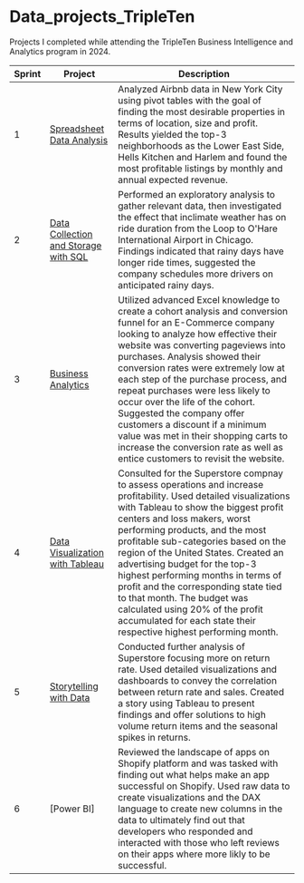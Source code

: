 # Data_projects_TripleTen

Projects I completed while attending the TripleTen Business Intelligence and Analytics program in 2024.


| Sprint | Project | Description   |
|-------------|-------------|-------------|
| 1 | [Spreadsheet Data Analysis](https://github.com/jake-wise/Data-projects_TripleTen/tree/main/Sprint%201%20Project) | Analyzed Airbnb data in New York City using pivot tables with the goal of finding the most desirable properties in terms of location, size and profit. Results yielded the top-3 neighborhoods as the Lower East Side, Hells Kitchen and Harlem and found the most profitable listings by monthly and annual expected revenue. |
| 2 | [Data Collection and Storage with SQL](https://github.com/jake-wise/Data-projects_TripleTen/tree/main/Sprint%202%20Project) | Performed an exploratory analysis to gather relevant data, then investigated the effect that inclimate weather has on ride duration from the Loop to O'Hare International Airport in Chicago. Findings indicated that rainy days have longer ride times, suggested the company schedules more drivers on anticipated rainy days. |
| 3 | [Business Analytics](https://github.com/jake-wise/Data-projects_TripleTen/tree/main/Sprint%203%20Project) | Utilized advanced Excel knowledge to create a cohort analysis and conversion funnel for an E-Commerce company looking to analyze how effective their website was converting pageviews into purchases. Analysis showed their conversion rates were extremely low at each step of the purchase process, and repeat purchases were less likely to occur over the life of the cohort. Suggested the company offer customers a discount if a minimum value was met in their shopping carts to increase the conversion rate as well as entice customers to revisit the website. |
| 4 | [Data Visualization with Tableau](https://github.com/jake-wise/Data-projects_TripleTen/tree/main/Sprint%204%20Project) | Consulted for the Superstore compnay to assess operations and increase profitability. Used detailed visualizations with Tableau to show the biggest profit centers and loss makers, worst performing products, and the most profitable sub-categories based on the region of the United States. Created an advertising budget for the top-3 highest performing months in terms of profit and the corresponding state tied to that month. The budget was calculated using 20% of the profit accumulated for each state their respective highest performing month. |
| 5 | [Storytelling with Data](https://github.com/jake-wise/Data-projects_TripleTen/tree/main/Sprint%205%20Project) | Conducted further analysis of Superstore focusing more on return rate. Used detailed visualizations and dashboards to convey the correlation between return rate and sales. Created a story using Tableau to present findings and offer solutions to high volume return items and the seasonal spikes in returns. |
| 6 | [Power BI] | Reviewed the landscape of apps on Shopify platform and was tasked with finding out what helps make an app successful on Shopify. Used raw data to create visualizations and the DAX language to create new columns in the data to ultimately find out that developers who responded and interacted with those who left reviews on their apps where more likly to be successful. | 
